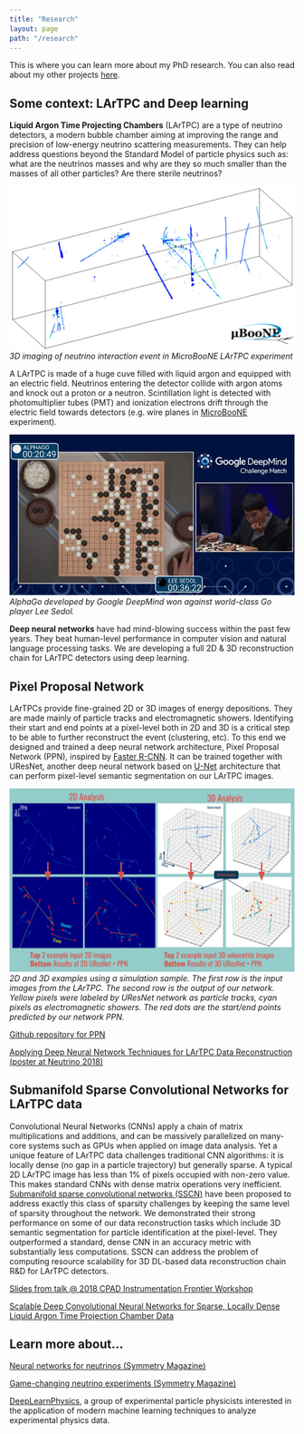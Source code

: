 ```yaml
---
title: "Research"
layout: page
path: "/research"
---
```

This is where you can learn more about my PhD research. You can also read about my other projects [here](/projects).

## Some context: LArTPC and Deep learning

**Liquid Argon Time Projecting Chambers** (LArTPC) are a type of neutrino detectors, a modern bubble chamber aiming at improving the range and precision of low-energy neutrino scattering measurements. They can help address questions beyond the Standard Model of particle physics such as: what are the neutrinos masses and why are they so much smaller than the masses of all other particles? Are there sterile neutrinos?  

![3D imaging of neutrino interaction event in MicroBooNE LArTPC](./MicroBooNE3DEvent.jpg)
*3D imaging of neutrino interaction event in MicroBooNE LArTPC experiment*

A LArTPC is made of a huge cuve filled with liquid argon and equipped with an electric field. Neutrinos entering the detector collide with argon atoms and knock out a proton or a neutron. Scintillation light is detected with photomultiplier tubes (PMT) and ionization electrons drift through the electric field towards detectors (e.g. wire planes in [MicroBooNE](http://microboone.fnal.gov/) experiment).

![AlphaGo](./alphago.jpg)
*AlphaGo developed by Google DeepMind won against world-class Go player Lee Sedol.*

**Deep neural networks** have had mind-blowing success within the past few years. They beat human-level performance in computer vision and natural language processing tasks. We are developing a full 2D & 3D reconstruction chain for LArTPC detectors using deep learning.

## Pixel Proposal Network

LArTPCs provide fine-grained 2D or 3D images of energy depositions. They are made mainly of particle tracks and electromagnetic showers. Identifying their start and end points at a pixel-level both in 2D and 3D is a critical step to be able to further reconstruct the event (clustering, etc).
To this end we designed and trained a deep neural network architecture, Pixel Proposal Network (PPN), inspired by [Faster R-CNN](https://arxiv.org/abs/1506.01497). It can be trained together with UResNet, another deep neural network based on [U-Net](https://arxiv.org/abs/1505.04597) architecture that can perform pixel-level semantic segmentation on our LArTPC images.

![Output example](./ppn1.png)
*2D and 3D examples using a simulation sample. The first row is the input images from the LArTPC. The second row is the output of our network. Yellow pixels were labeled by UResNet network as particle tracks, cyan pixels as electromagnetic showers. The red dots are the start/end points predicted by our network PPN.*

[Github repository for PPN](https://github.com/Temigo/faster-particles)

[Applying Deep Neural Network Techniques for LArTPC Data Reconstruction (poster at Neutrino 2018)](https://zenodo.org/record/1300713)

## Submanifold Sparse Convolutional Networks for LArTPC data

Convolutional Neural Networks (CNNs) apply a chain of matrix multiplications and additions, and can be massively parallelized on many-core systems such as GPUs when applied on image data analysis. Yet a unique feature of LArTPC data challenges traditional CNN algorithms: it is locally dense (no gap in a particle trajectory) but generally sparse. A typical 2D LArTPC image has less than 1% of pixels occupied with non-zero value. This makes standard CNNs with dense matrix operations very inefficient. [Submanifold sparse convolutional networks (SSCN)](https://github.com/facebookresearch/SparseConvNet) have been proposed to address exactly this class of sparsity challenges by keeping the same level of sparsity throughout the network. We demonstrated their strong performance on some of our data reconstruction tasks which include 3D semantic segmentation for particle identification at the pixel-level. They outperformed a standard, dense CNN in an accuracy metric with substantially less computations. SSCN can address the problem of computing resource scalability for 3D DL-based data reconstruction chain R&D for LArTPC detectors.

[Slides from talk @ 2018 CPAD Instrumentation Frontier Workshop](https://indico.fnal.gov/event/18104/session/23/contribution/78/material/slides/0.pdf)

[Scalable Deep Convolutional Neural Networks for Sparse, Locally Dense Liquid Argon Time Projection Chamber Data](https://arxiv.org/abs/1903.05663)


## Learn more about...
[Neural networks for neutrinos (Symmetry Magazine)](https://www.symmetrymagazine.org/article/neural-networks-for-neutrinos)

[Game-changing neutrino experiments (Symmetry Magazine)](https://www.symmetrymagazine.org/article/game-changing-neutrino-experiments)

[DeepLearnPhysics](http://deeplearnphysics.org/), a group of experimental particle physicists interested in the application of modern machine learning techniques to analyze experimental physics data.
